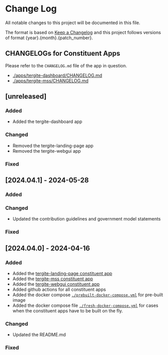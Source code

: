 # Change Log

All notable changes to this project will be documented in this file.

The format is based on [Keep a Changelog](http://keepachangelog.com/)
and this project follows versions of format {year}.{month}.{patch_number}.

## CHANGELOGs for Constituent Apps

Please refer to the `CHANGELOG.md` file of the app in question.

- [./apps/tergite-dashboard/CHANGELOG.md](./apps/tergite-dashboard/CHANGELOG.md)
- [./apps/tergite-mss/CHANGELOG.md](./apps/tergite-mss/CHANGELOG.md)

## [unreleased]

### Added

- Added the tergite-dashboard app

### Changed

- Removed the tergite-landing-page app
- Removed the tergite-webgui app

### Fixed

## [2024.04.1] - 2024-05-28

### Added

### Changed

- Updated the contribution guidelines and government model statements

### Fixed

## [2024.04.0] - 2024-04-16

### Added

- Added the [tergite-landing-page constituent app](./apps/tergite-landing-page/)
- Added the [tergite-mss constituent app](./apps/tergite-mss/)
- Added the [tergite-webgui constituent app](./apps/tergite-webgui/)
- Added github actions for all constituent apps
- Added the docker compose [`./prebuilt-docker-compose.yml`](./prebuilt-docker-compose.yml) for pre-built image
- Added the docker compose file [`./fresh-docker-compose.yml`](./fresh-docker-compose.yml) for cases when the constituent apps have to be built on the fly.

### Changed

- Updated the README.md

### Fixed
